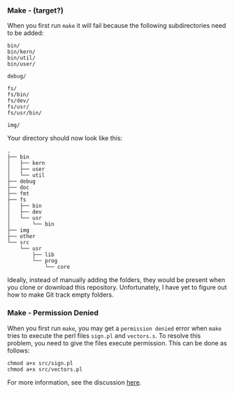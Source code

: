 ### Make - (target?)

When you first run `make` it will fail because the following subdirectories need to be added:

```
bin/
bin/kern/
bin/util/
bin/user/

debug/

fs/
fs/bin/
fs/dev/
fs/usr/
fs/usr/bin/

img/
```

Your directory should now look like this:

```
.
├── bin
│   ├── kern
│   ├── user
│   └── util
├── debug
├── doc
├── fmt
├── fs
│   ├── bin
│   ├── dev
│   └── usr
│       └── bin
├── img
├── other
└── src
    └── usr
        ├── lib
        └── prog
            └── core

```

Ideally, instead of manually adding the folders, they would be present when you clone or download this repository. Unfortunately, I have yet to figure out how to make Git track empty folders.


### Make - Permission Denied

When you first run `make`, you may get a `permission denied` error when `make` tries to execute the perl files `sign.pl` and `vectors.s`. To resolve this problem, you need to give the files execute permission. This can be done as follows:

```
chmod a+x src/sign.pl
chmod a+x src/vectors.pl
```

For more information, see the discussion [here][0].



[0]: https://www.cs.bgu.ac.il/~osce151/Assignment_1?action=show-thread&id=03742be4bbf284c7dd39833c6107ab87
